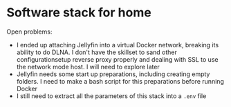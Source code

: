 # Software stack for home

Open problems:

- I ended up attaching Jellyfin into a virtual Docker network, breaking its ability to do DLNA. I don't have the skillset to sand other configurationsetup reverse proxy properly and dealing with SSL to use the network mode host. I will need to explore later
- Jellyfin needs some start up preparations, including creating empty folders. I need to make a bash script for this preparations before running Docker
- I still need to extract all the parameters of this stack into a `.env` file
